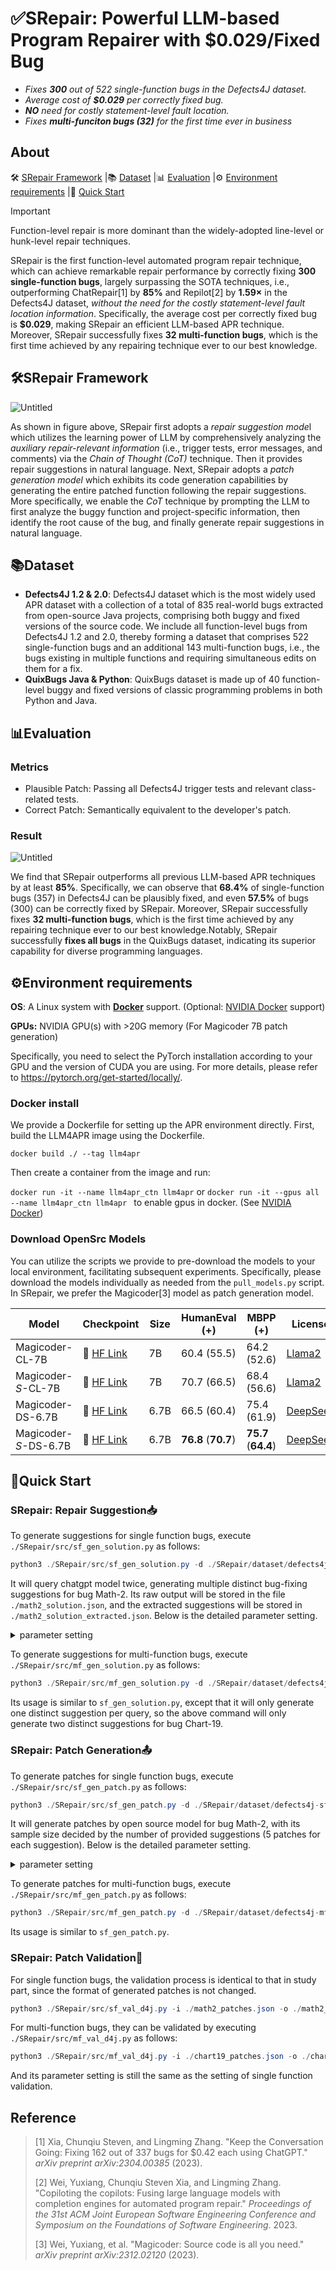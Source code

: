# ✅SRepair: Powerful LLM-based Program Repairer with $0.029/Fixed Bug

- *Fixes **300** out of 522 single-function bugs in the Defects4J dataset.*
- *Average cost of **$0.029** per correctly fixed bug.*
- ***NO** need for costly statement-level fault location.*
- *Fixes **multi-funciton bugs (32)** for the first time ever in business*

## About

<p align="left">
🛠️&nbsp;<a href="#🛠️SRepair Framework">SRepair Framework</a>
|📚&nbsp;<a href="#📚Dataset">Dataset</a>
|📊&nbsp;<a href="#📊Evaluation">Evaluation</a>
|⚙️&nbsp;<a href="#⚙️Environment requirements">Environment requirements</a>
|🚀&nbsp;<a href="#🚀quick-start">Quick Start</a>
</p>

> [!IMPORTANT]
> Function-level repair is more dominant than the widely-adopted line-level or hunk-level repair techniques.

SRepair is the first function-level automated program repair technique, which can achieve remarkable repair performance by correctly fixing **300 single-function bugs**, largely surpassing the SOTA techniques, i.e., outperforming ChatRepair[1] by **85%** and Repilot[2] by **1.59×** in the Defects4J dataset, *without the need for the costly statement-level fault location information*. Specifically, the average cost per correctly fixed bug is **$0.029**, making SRepair an efficient LLM-based APR technique. Moreover, SRepair successfully fixes **32 multi-function bugs**, which is the first time achieved by any repairing technique ever to our best knowledge.

## 🛠️SRepair Framework

![Untitled](./resource/SRepair_framework.png)

As shown in figure above, SRepair first adopts a *repair suggestion mode*l which utilizes the learning power of LLM by comprehensively analyzing the *auxiliary repair-relevant information* (i.e., trigger tests, error messages, and comments) via the *Chain of Thought (CoT)* technique. Then it provides repair suggestions in natural language. Next, SRepair adopts a *patch generation model* which exhibits its code generation capabilities by generating the entire patched function following the repair suggestions. More specifically, we enable the *CoT* technique by prompting the LLM to first analyze the buggy function and project-specific information, then identify the root cause of the bug, and finally generate repair suggestions in natural language.

## 📚Dataset 

- **Defects4J 1.2 & 2.0**: Defects4J dataset which is the most widely used APR dataset with a collection of a total of 835 real-world bugs extracted from open-source Java projects, comprising both buggy and fixed versions of the source code. We include all function-level bugs from Defects4J 1.2 and 2.0, thereby forming a dataset that comprises 522 single-function bugs and an additional 143 multi-function bugs, i.e., the bugs existing in multiple functions and requiring simultaneous edits on them for a fix.
- **QuixBugs Java & Python**: QuixBugs dataset is made up of 40 function-level buggy and fixed versions of classic programming problems in both Python and Java.

## 📊Evaluation

### Metrics

- Plausible Patch: Passing all Defects4J trigger tests and relevant class-related tests.
- Correct Patch: Semantically equivalent to the developer's patch.

### Result

![Untitled](./resource/SRepair_SF.png)

We find that SRepair outperforms all previous LLM-based APR techniques by at least **85%**. Specifically, we can observe that **68.4%** of single-function bugs (357) in Defects4J can be plausibly fixed, and even **57.5%** of bugs (300) can be correctly fixed by SRepair. Moreover, SRepair successfully fixes **32 multi-function bugs**, which is the first time achieved by any repairing technique ever to our best knowledge.Notably, SRepair successfully **fixes all bugs** in the QuixBugs dataset, indicating its superior capability for diverse programming languages.


## **⚙️Environment requirements**

**OS**: A Linux system with **[Docker](https://docs.docker.com/engine/install/)** support. (Optional: [NVIDIA Docker](https://github.com/NVIDIA/nvidia-docker) support)

**GPUs:** NVIDIA GPU(s) with >20G memory (For Magicoder 7B patch generation)

Specifically, you need to select the PyTorch installation according to your GPU and the version of CUDA you are using. For more details, please refer to https://pytorch.org/get-started/locally/.

### Docker install

We provide a Dockerfile for setting up the APR environment directly. First, build the LLM4APR image using the Dockerfile.

```docker build ./ --tag llm4apr```

Then create a container from the image and run:

```docker run -it --name llm4apr_ctn llm4apr```
or 
```docker run -it --gpus all --name llm4apr_ctn llm4apr ```
to enable gpus in docker. (See [NVIDIA Docker](https://github.com/NVIDIA/nvidia-docker))

### Download OpenSrc Models

You can utilize the scripts we provide to pre-download the models to your local environment, facilitating subsequent experiments. Specifically, please download the models individually as needed from the `pull_models.py` script. In SRepair, we prefer the Magicoder[3] model as patch generation model.

| Model                 | Checkpoint                                                   | Size | HumanEval (+)       | MBPP (+)            | License                                                      |
| --------------------- | ------------------------------------------------------------ | ---- | ------------------- | ------------------- | ------------------------------------------------------------ |
| Magicoder-CL-7B       | 🤗 [HF Link](https://huggingface.co/ise-uiuc/Magicoder-CL-7B) | 7B   | 60.4 (55.5)         | 64.2 (52.6)         | [Llama2](https://ai.meta.com/llama/license/)                 |
| Magicoder-*S*-CL-7B   | 🤗 [HF Link](https://huggingface.co/ise-uiuc/Magicoder-S-CL-7B) | 7B   | 70.7 (66.5)         | 68.4 (56.6)         | [Llama2](https://ai.meta.com/llama/license/)                 |
| Magicoder-DS-6.7B     | 🤗 [HF Link](https://huggingface.co/ise-uiuc/Magicoder-DS-6.7B) | 6.7B | 66.5 (60.4)         | 75.4 (61.9)         | [DeepSeek](https://github.com/deepseek-ai/DeepSeek-Coder/blob/main/LICENSE-MODEL) |
| Magicoder-*S*-DS-6.7B | 🤗 [HF Link](https://huggingface.co/ise-uiuc/Magicoder-S-DS-6.7B) | 6.7B | **76.8** (**70.7**) | **75.7** (**64.4**) | [DeepSeek](https://github.com/deepseek-ai/DeepSeek-Coder/blob/main/LICENSE-MODEL) |

## 🚀Quick Start

### SRepair: Repair Suggestion📥

To generate suggestions for single function bugs, execute `./SRepair/src/sf_gen_solution.py` as follows:

```java
python3 ./SRepair/src/sf_gen_solution.py -d ./SRepair/dataset/defects4j-sf.json -o ./math2_solution.json -s 2 -bug Math-2
```

It will query chatgpt model twice, generating multiple distinct bug-fixing suggestions for bug Math-2. Its raw output will be stored in the file `./math2_solution.json`, and the extracted suggestions will be stored in `./math2_solution_extracted.json`. Below is the detailed parameter setting. 

<details><summary>parameter setting</summary>
<div>


  Below, we will provide a detailed explanation of the parameters for this method:

  - `d`: Specifies the path to the dataset. This argument is required.
  - `o`: Specifies the path to the raw output. This argument is required.
  - `eo`: Specified the path to extracted suggestions. This argument is optional.
  - `s`: Specifies the sample size. This argument is optional, with a default value of 1.
  - `bug`: Specifies the bug to generate suggestion for. This argument is optional.

  These parameters are used to configure and control the behavior of the program when generating suggestions.
</div>
</details>

To generate suggestions for multi-function bugs, execute `./SRepair/src/mf_gen_solution.py` as follows:

```java
python3 ./SRepair/src/mf_gen_solution.py -d ./SRepair/dataset/defects4j-mf.json -o ./chart19_solution.json -s 2 -bug Chart-19
```

Its usage is similar to `sf_gen_solution.py`, except that it will only generate one distinct suggestion per query, so the above command will only generate two distinct suggestions for bug Chart-19.

### SRepair: Patch Generation📤

To generate patches for single function bugs, execute `./SRepair/src/sf_gen_patch.py` as follows:

```java
python3 ./SRepair/src/sf_gen_patch.py -d ./SRepair/dataset/defects4j-sf.json -s ./math2_solution_extracted.json -o ./math2_patches.json -bug Math-2
```

It will generate patches by open source model for bug Math-2, with its sample size decided by the number of provided suggestions (5 patches for each suggestion). Below is the detailed parameter setting. 

<details><summary>parameter setting</summary>
<div>



Below, we will provide a detailed explanation of the parameters for this method:

- `d`: Specifies the path to the dataset. This argument is required.
- `s`: Specifies the path to the suggestions. This argument is required.
- `o`: Specifies the path to the generated patch. This argument is required.

- `bug`: Specifies the bug to generate suggestion for. This argument is optional.
  </div>
  </details>

To generate patches for multi-function bugs, execute `./SRepair/src/mf_gen_patch.py` as follows:

```java
python3 ./SRepair/src/mf_gen_patch.py -d ./SRepair/dataset/defects4j-mf.json -s ./chart19_solution_extracted.json -o ./chart19_patches.json -bug Chart-19
```

Its usage is similar to `sf_gen_patch.py`.

### SRepair: Patch Validation📇

For single function bugs, the validation process is identical to that in study part, since the format of generated patches is not changed.

```java
python3 ./SRepair/src/sf_val_d4j.py -i ./math2_patches.json -o ./math2_patches_val -d ./SRepair/dataset/defects4j-sf.json
```

For multi-function bugs, they can be validated by executing `./SRepair/src/mf_val_d4j.py` as follows:

```java
python3 ./SRepair/src/mf_val_d4j.py -i ./chart19_patches.json -o ./chart19_patches_val -d ./SRepair/dataset/defects4j-mf.json
```

And its parameter setting is still the same as the setting of single function validation.

## Reference

> [1] Xia, Chunqiu Steven, and Lingming Zhang. "Keep the Conversation Going: Fixing 162 out of 337 bugs for $0.42 each using ChatGPT." *arXiv preprint arXiv:2304.00385* (2023).
>
> [2] Wei, Yuxiang, Chunqiu Steven Xia, and Lingming Zhang. "Copiloting the copilots: Fusing large language models with completion engines for automated program repair." *Proceedings of the 31st ACM Joint European Software Engineering Conference and Symposium on the Foundations of Software Engineering*. 2023.
>
> [3] Wei, Yuxiang, et al. "Magicoder: Source code is all you need." *arXiv preprint arXiv:2312.02120* (2023).
